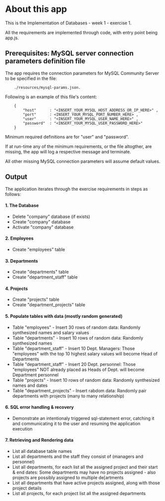 
# About this app

This is the Implementation of  Databases - week 1 - exercise 1.

All the requirements are implemented through code, with entry point being app.js.



## Prerequisites: MySQL server connection parameters definition file

The app requires the connection parameters for MySQL Community Server to be specified in the file:
```
    ./resources/mysql-params.json.
```

Following is an example of this file's content:
```
    {
        "host"      : "<INSERT_YOUR_MYSQL_HOST_ADDRESS_OR_IP_HERE>" ,
        "port"      : <INSERT_YOUR_MYSQL_PORT_NUMBER_HERE> ,
        "user"      : "<INSERT_YOUR_MYSQL_USER_NAME_HERE>" ,
        "password"  : "<INSERT_YOUR_MYSQL_USER_PASSWORD_HERE>"
    }

```

Minimum required definitions are for "user" and "password".

If at run-time any of the minimum requirements, or the file altogther, are missing, the app will log a respective message and terminate.

All other missing MySQL connection parameters will assume default values.



## Output

The application iterates through the exercise requirements in steps as follows:

#### 1.  The Database
*   Delete "company" database (if exists)
*   Create "company" database
*   Activate "company" database

#### 2.  Employees
*   Create "employees" table

#### 3.  Departments
*   Create "departments" table
*   Create  "department_staff" table

#### 4.  Projects
*   Create "projects" table
*   Create "department_projects" table

#### 5.  Populate tables with data (mostly random generated)
*   Table "employees" - Insert 30 rows of random data: Randomly synthesized names and salary values
*   Table "departments" - Insert 10 rows of random data: Randomly synthesized names
*   Table "department_staff" - Insert 10 Dept. Managers: Those "employees" with the top 10 highest salary values will become Head of Departments
*   Table "department_staff" - Insert 20 Dept. personnel: Those "employees" NOT already placed as Heads of Dept. will become Department personnel
*   Table "projects" - Insert 10 rows of random data: Randomly synthesized names and dates
*   Table "department_projects" - Insert rabdom data: Randomly pair departments with projects (many to many relationship)

#### 6.  SQL error handling & recovery
*   Demonstrate an intentionaly triggered sql-statement error, catching it and communicating it to the user and resuming the application execution

#### 7.  Retrieving and Rendering data
*   List all database table names
*   List all departments and the staff they consist of (managers and personnel)
*   List all departments, for each list all the assigned project and their start & end dates: Some departments may have no projects assigned - also projects are possibly assigned to multiple de[artments
*   List all departments that have active projects assigned, along with those project details
*   List all projects, for each project list all the assigned departments

